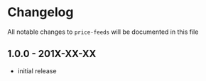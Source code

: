 # Changelog

All notable changes to `price-feeds` will be documented in this file

## 1.0.0 - 201X-XX-XX

- initial release
